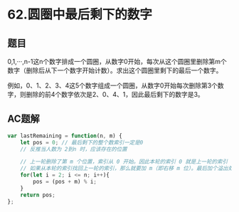 # 62.圆圈中最后剩下的数字

## 题目

0,1,···,n-1这n个数字排成一个圆圈，从数字0开始，每次从这个圆圈里删除第m个数字（删除后从下一个数字开始计数）。求出这个圆圈里剩下的最后一个数字。

例如，0、1、2、3、4这5个数字组成一个圆圈，从数字0开始每次删除第3个数字，则删除的前4个数字依次是2、0、4、1，因此最后剩下的数字是3。

## AC题解

```js
var lastRemaining = function(n, m) {
    let pos = 0; // 最后剩下的整个数索引一定是0
    // 反推当人数为 2到n 时，应该存在的位置

    // 上一轮删除了第 m 个位置，索引从 0 开始。因此本轮的索引 0 就是上一轮的索引 
    // 如果从本轮的索引找回上一轮的索引，那么就要加 m（即右移 m 位）。最后加个溢出处理就行了。
    for(let i = 2; i <= n; i++){
        pos = (pos + m) % i;
    }
    return pos;
};
```